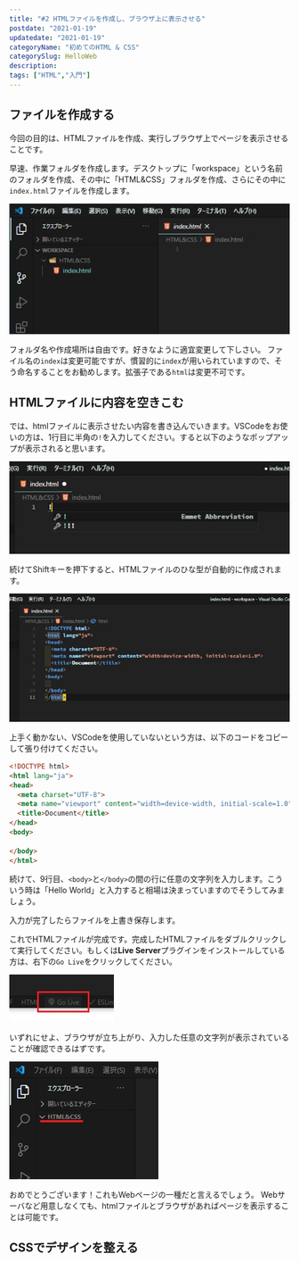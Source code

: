 ```yaml
---
title: "#2 HTMLファイルを作成し、ブラウザ上に表示させる"
postdate: "2021-01-19"
updatedate: "2021-01-19"
categoryName: "初めてのHTML & CSS"
categorySlug: HelloWeb
description: 
tags: ["HTML","入門"]
---
```


<section class="section">

# ファイルを作成する

今回の目的は、HTMLファイルを作成、実行しブラウザ上でページを表示させることです。

早速、作業フォルダを作成します。デスクトップに「workspace」という名前のフォルダを作成、その中に「HTML&CSS」フォルダを作成、さらにその中に`index.html`ファイルを作成します。

![](./images/image01.JPG)

フォルダ名や作成場所は自由です。好きなように適宜変更して下しさい。
ファイル名の`index`は変更可能ですが、慣習的に`index`が用いられていますので、そう命名することをお勧めします。拡張子である`html`は変更不可です。

## HTMLファイルに内容を空きこむ

では、htmlファイルに表示させたい内容を書き込んでいきます。VSCodeをお使いの方は、1行目に半角の`!`を入力してください。すると以下のようなポップアップが表示されると思います。

![gjioarjp](./images/image02.JPG)

続けてShiftキーを押下すると、HTMLファイルのひな型が自動的に作成されます。

![gajprjpa](./images/image03.JPG)

上手く動かない、VSCodeを使用していないという方は、以下のコードをコピーして張り付けてください。

```html
<!DOCTYPE html>
<html lang="ja">
<head>
  <meta charset="UTF-8">
  <meta name="viewport" content="width=device-width, initial-scale=1.0">
  <title>Document</title>
</head>
<body>
  
</body>
</html>
```

続けて、9行目、`<body>`と`</body>`の間の行に任意の文字列を入力します。こういう時は「Hello World」と入力すると相場は決まっていますのでそうしてみましょう。

入力が完了したらファイルを上書き保存します。

これでHTMLファイルが完成です。完成したHTMLファイルをダブルクリックして実行してください。もしくは**Live Server**プラグインをインストールしている方は、右下の`Go Live`をクリックしてください。

![](./images/image04.JPG)

いずれにせよ、ブラウザが立ち上がり、入力した任意の文字列が表示されていることが確認できるはずです。

![](./images/image05.JPG)

おめでとうございます！これもWebページの一種だと言えるでしょう。
Webサーバなど用意しなくても、htmlファイルとブラウザがあればページを表示することは可能です。

## CSSでデザインを整える


</section>